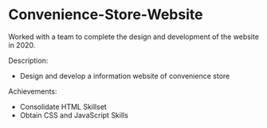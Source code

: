 # Convenience-Store-Website
Worked with a team to complete the design and development of the website in 2020.

Description:
- Design and develop a information website of convenience store

Achievements:
- Consolidate HTML Skillset
- Obtain CSS and JavaScript Skills

